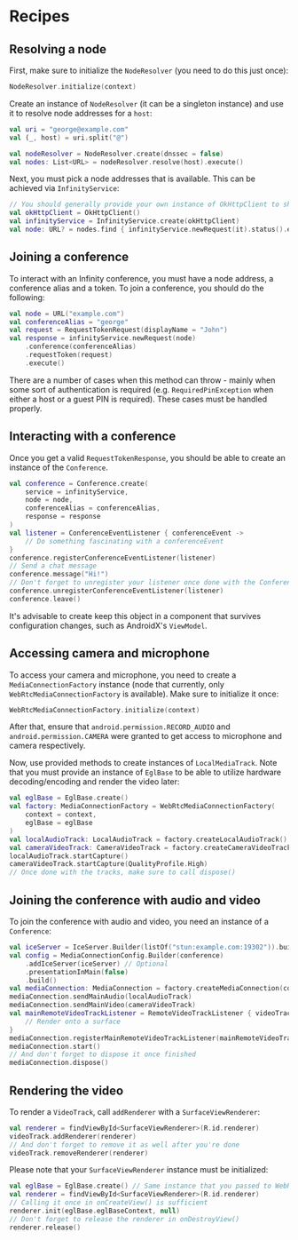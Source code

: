 # Recipes

## Resolving a node

First, make sure to initialize the `NodeResolver` (you need to do this just once):

```kotlin
NodeResolver.initialize(context)
```

Create an instance of `NodeResolver` (it can be a singleton instance) and use it to resolve node
addresses for a `host`:

```kotlin
val uri = "george@example.com"
val (_, host) = uri.split("@")

val nodeResolver = NodeResolver.create(dnssec = false)
val nodes: List<URL> = nodeResolver.resolve(host).execute()
```

Next, you must pick a node addresses that is available. This can be achieved via `InfinityService`:

```kotlin
// You should generally provide your own instance of OkHttpClient to share its thread pool
val okHttpClient = OkHttpClient()
val infinityService = InfinityService.create(okHttpClient)
val node: URL? = nodes.find { infinityService.newRequest(it).status().execute() }
```

## Joining a conference

To interact with an Infinity conference, you must have a node address, a conference alias and a
token. To join a conference, you should do the following:

```kotlin
val node = URL("example.com")
val conferenceAlias = "george"
val request = RequestTokenRequest(displayName = "John")
val response = infinityService.newRequest(node)
    .conference(conferenceAlias)
    .requestToken(request)
    .execute()
```

There are a number of cases when this method can throw - mainly when some sort of authentication is
required (e.g. `RequiredPinException` when either a host or a guest PIN is required). These cases
must be handled properly.

## Interacting with a conference

Once you get a valid `RequestTokenResponse`, you should be able to create an instance of
the `Conference`.

```kotlin
val conference = Conference.create(
    service = infinityService,
    node = node,
    conferenceAlias = conferenceAlias,
    response = response
)
val listener = ConferenceEventListener { conferenceEvent ->
    // Do something fascinating with a conferenceEvent
}
conference.registerConferenceEventListener(listener)
// Send a chat message
conference.message("Hi!")
// Don't forget to unregister your listener once done with the Conference
conference.unregisterConferenceEventListener(listener)
conference.leave()
```

It's advisable to create keep this object in a component that survives configuration changes, such
as AndroidX's `ViewModel`.

## Accessing camera and microphone

To access your camera and microphone, you need to create a `MediaConnectionFactory` instance
(node that currently, only `WebRtcMediaConnectionFactory` is available). Make sure to initialize it
once:

```kotlin
WebRtcMediaConnectionFactory.initialize(context)
```

After that, ensure that `android.permission.RECORD_AUDIO` and `android.permission.CAMERA` were
granted to get access to microphone and camera respectively.

Now, use provided methods to create instances of `LocalMediaTrack`. Note that you must provide an
instance of `EglBase` to be able to utilize hardware decoding/encoding and render the video later:

```kotlin
val eglBase = EglBase.create()
val factory: MediaConnectionFactory = WebRtcMediaConnectionFactory(
    context = context,
    eglBase = eglBase
)
val localAudioTrack: LocalAudioTrack = factory.createLocalAudioTrack()
val cameraVideoTrack: CameraVideoTrack = factory.createCameraVideoTrack()
localAudioTrack.startCapture()
cameraVideoTrack.startCapture(QualityProfile.High)
// Once done with the tracks, make sure to call dispose()
```

## Joining the conference with audio and video

To join the conference with audio and video, you need an instance of a `Conference`:

```kotlin
val iceServer = IceServer.Builder(listOf("stun:example.com:19302")).build()
val config = MediaConnectionConfig.Builder(conference)
    .addIceServer(iceServer) // Optional
    .presentationInMain(false)
    .build()
val mediaConnection: MediaConnection = factory.createMediaConnection(config)
mediaConnection.sendMainAudio(localAudioTrack)
mediaConnection.sendMainVideo(cameraVideoTrack)
val mainRemoteVideoTrackListener = RemoteVideoTrackListener { videoTrack ->
    // Render onto a surface
}
mediaConnection.registerMainRemoteVideoTrackListener(mainRemoteVideoTrackListener)
mediaConnection.start()
// And don't forget to dispose it once finished
mediaConnection.dispose()
```

## Rendering the video

To render a `VideoTrack`, call `addRenderer` with a `SurfaceViewRenderer`:

```kotlin
val renderer = findViewById<SurfaceViewRenderer>(R.id.renderer)
videoTrack.addRenderer(renderer)
// And don't forget to remove it as well after you're done
videoTrack.removeRenderer(renderer)
```

Please note that your `SurfaceViewRenderer` instance must be initialized:

```kotlin
val eglBase = EglBase.create() // Same instance that you passed to WebRtcMediaConnectionFactory
val renderer = findViewById<SurfaceViewRenderer>(R.id.renderer)
// Calling it once in onCreateView() is sufficient
renderer.init(eglBase.eglBaseContext, null)
// Don't forget to release the renderer in onDestroyView()
renderer.release()
```
